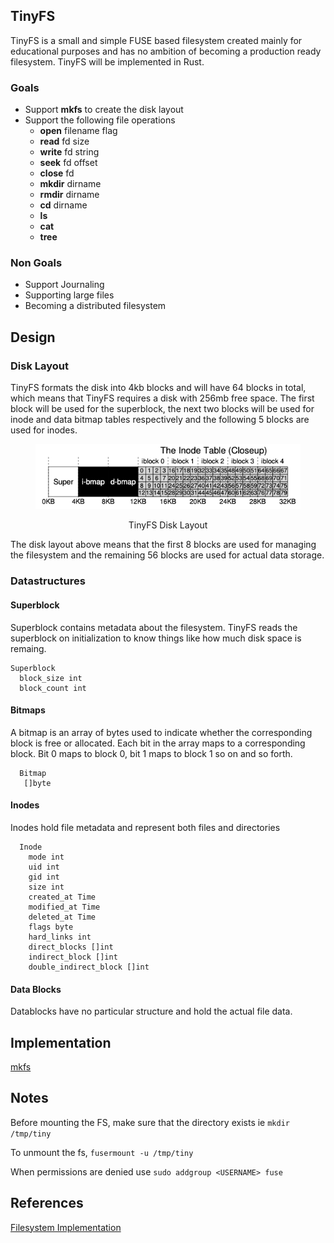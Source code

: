 
## TinyFS
TinyFS is a small and simple FUSE based filesystem created mainly for educational purposes and has no ambition of
becoming a production ready filesystem. TinyFS will be implemented in Rust.

### Goals
- Support **mkfs** to create the disk layout
- Support the following file operations
  - **open** filename flag
  - **read** fd size
  - **write** fd string
  - **seek** fd offset
  - **close** fd
  - **mkdir** dirname
  - **rmdir** dirname
  - **cd** dirname
  - **ls**
  - **cat**
  - **tree**



### Non Goals
- Support Journaling
- Supporting large files
- Becoming a distributed filesystem


## Design

### Disk Layout

TinyFS formats the disk into 4kb  blocks and will have 64 blocks in total, which means that TinyFS requires a disk with
256mb free space. The first block will be used for the superblock, the next two blocks will be used for inode and data
bitmap tables respectively and the following 5 blocks are used for inodes.

<figure>

![Disk](img/disk.png)

<figcaption align="center">TinyFS Disk Layout</figcaption>

</figure>

The disk layout above means that the first 8 blocks are used for managing the filesystem and the remaining 56 blocks are
used for actual data storage.

### Datastructures

#### Superblock

Superblock contains metadata about the filesystem. TinyFS reads the superblock on initialization to know things like
how much disk space is remaing.

```
Superblock
  block_size int
  block_count int
```

#### Bitmaps

A bitmap is an array of bytes used to indicate whether the corresponding block is free or allocated. Each bit in the array
maps to a corresponding block. Bit 0 maps to block 0, bit 1 maps to block 1 so on and so forth.

```
  Bitmap
   []byte
```

#### Inodes

Inodes hold file metadata and represent both files and directories

```
  Inode
    mode int
    uid int
    gid int
    size int
    created_at Time
    modified_at Time
    deleted_at Time
    flags byte
    hard_links int
    direct_blocks []int
    indirect_block []int
    double_indirect_block []int
```


#### Data Blocks

Datablocks have no particular structure and hold the actual file data.

## Implementation

[mkfs](./mkfs.md)

## Notes
Before mounting the FS, make sure that the directory exists ie `mkdir /tmp/tiny`

To unmount the fs, `fusermount -u /tmp/tiny`

When permissions are denied use `sudo addgroup <USERNAME> fuse`

## References

[Filesystem Implementation](https://pages.cs.wisc.edu/~remzi/OSTEP/file-implementation.pdf)
